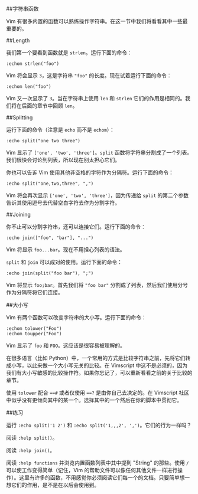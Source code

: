 ##字符串函数

Vim 有很多内置的函数可以熟练操作字符串。在这一节中我们将看看其中一些最重要的。

##Length

我们第一个要看到函数就是 `strlen`。运行下面的命令：

```vim
:echom strlen("foo")
```

Vim 将会显示 `3`，这是字符串 `"foo"` 的长度。现在试着运行下面的命令：

```vim
:echom len("foo")
```

Vim 又一次显示了 `3`。当在字符串上使用 `len` 和 `strlen` 它们的作用是相同的。我们将在后面的章节中回顾 `len`。

##Splitting

运行下面的命令（注意是 `echo` 而不是 `echom`）：

```vim
:echo split("one two three")
```

Vim 显示了 `['one', 'two', 'three']`。`split` 函数将字符串分割成了一个列表。我们很快会讨论到列表，所以现在别太担心它们。

你也可以告诉 Vim 使用其他非空格的字符作为分隔符。运行下面的命令：

```vim
:echo split("one,two,three", ",")
```

Vim 将会再次显示 `['one', 'two', 'three']`，因为传递给 `split` 的第二个参数告诉其使用逗号去代替空白字符去作为分割字符。

##Joining

你不止可以分割字符串，还可以连接它们。运行下面的命令：

```vim
:echo join(["foo", "bar"], "...")
```

Vim 将显示 `foo...bar`。现在不用担心列表的语法。

`split` 和 `join` 可以成对的使用。运行下面的命令：

```vim
:echo join(split("foo bar"), ";")
```

Vim 将显示 `foo;bar`。首先我们将 `"foo bar"` 分割成了列表，然后我们使用分号作为分隔符将它们连接。

##大小写

Vim 有两个函数可以改变字符串的大小写。运行下面的命令：

```vim
:echom tolower("Foo")
:echom toupper("Foo")
```

Vim 显示了 `foo` 和 `FOO`。这应该是很容易被理解的。

在很多语言（比如 Python）中，一个常用的方式是比较字符串之前，先将它们转成小写，以此来做一个大小写无关的比较。在 Vimscript 中这不是必须的，因为我们有大小写敏感的比较操作符。如果你忘记了，可以重新看看之前的关于比较的章节。

使用 `tolower` 配合 `==#` 或者仅使用 `==?` 是由你自己去决定的。在 Vimscript 社区中似乎没有更倾向其中的某一个。选择其中的一个然后在你的脚本中贯彻它。

##练习

运行 `:echo split('1 2')` 和 `:echo split('1,,,2', ',')`。它们的行为一样吗？

阅读 `:help split()`。

阅读 `:help join()`。

阅读 `:help functions` 并浏览内置函数列表中其中提到 "String" 的那些。使用 `/` 可以使工作变得简单（记住，Vim 的帮助文件可以像任何其他文件一样进行操作）。这里有许多的函数，不用感觉你必须阅读它们每一个的文档。只要简单想一想它们的作用，是不是在以后会使用到。
